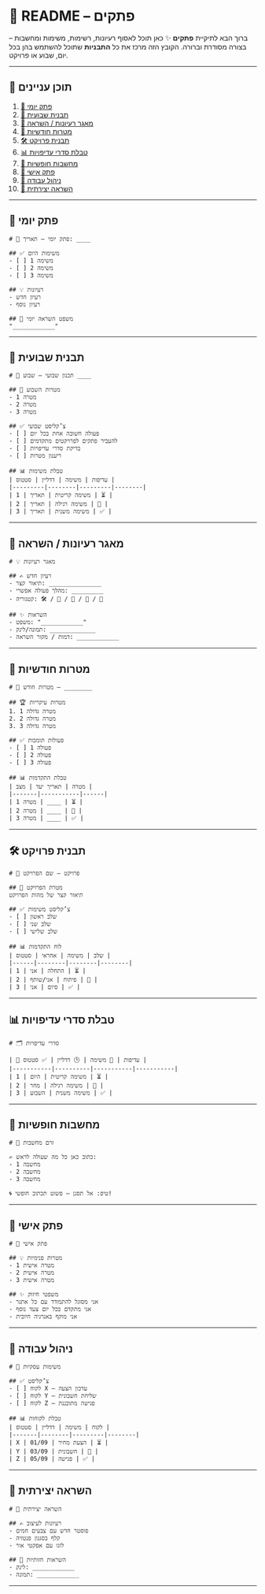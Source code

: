 # 📂 README – פתקים

ברוך הבא לתיקיית **פתקים** ✨
כאן תוכל לאסוף רעיונות, רשימות, משימות ומחשבות – בצורה מסודרת וברורה.
הקובץ הזה מרכז את כל **התבניות** שתוכל להשתמש בהן בכל יום, שבוע או פרויקט.

---

## 📑 תוכן עניינים

1. [📝 פתק יומי](#-פתק-יומי)
2. [📆 תבנית שבועית](#-תבנית-שבועית)
3. [🧠 מאגר רעיונות / השראה](#-מאגר-רעיונות--השראה)
4. [🎯 מטרות חודשיות](#-מטרות-חודשיות)
5. [🛠 תבנית פרויקט](#-תבנית-פרויקט)
6. [📊 טבלת סדרי עדיפויות](#-טבלת-סדרי-עדיפויות)
7. [💭 מחשבות חופשיות](#-מחשבות-חופשיות)
8. [🧘 פתק אישי](#-פתק-אישי)
9. [💼 ניהול עבודה](#-ניהול-עבודה)
10. [🎨 השראה יצירתית](#-השראה-יצירתית)

---

## 📝 פתק יומי

```
# 📅 פתק יומי – תאריך: ____

## ✅ משימות היום
- [ ] משימה 1
- [ ] משימה 2
- [ ] משימה 3

## 💡 רעיונות
- רעיון חדש
- רעיון נוסף

## 🧘 משפט השראה יומי
"____________"
```

---

## 📆 תבנית שבועית

```
# 📆 תכנון שבועי – שבוע ____

## 🎯 מטרות השבוע
- מטרה 1
- מטרה 2
- מטרה 3

## ✅ צ’קליסט שבועי
- [ ] פעולה חשובה אחת בכל יום
- [ ] להעביר פתקים לפרויקטים מתקדמים
- [ ] בדיקת סדרי עדיפויות
- [ ] ריענון מטרות

## 📊 טבלת משימות
| עדיפות | משימה | דדליין | סטטוס |
|---------|--------|---------|--------|
| 1 | משימה קריטית | תאריך | ⏳ |
| 2 | משימה רגילה | תאריך | 🔄 |
| 3 | משימה משנית | תאריך | ✅ |
```

---

## 🧠 מאגר רעיונות / השראה

```
# 💡 מאגר רעיונות

## ✍ רעיון חדש
- תיאור קצר: _______________
- מהלך פעולה אפשרי: _________
- קטגוריה: 🛠 / 🧘 / 💼 / 🎨 / 📖

## ✨ השראות
- משפט: "____________"
- תמונה/לינק: _____________
- דמות / מקור השראה: ____________
```

---

## 🎯 מטרות חודשיות

```
# 📅 מטרות חודש – ________

## 🏆 מטרות עיקריות
1. מטרה גדולה 1
2. מטרה גדולה 2
3. מטרה גדולה 3

## ✅ פעולות תומכות
- [ ] פעולה 1
- [ ] פעולה 2
- [ ] פעולה 3

## 📊 טבלת התקדמות
| מטרה | תאריך יעד | מצב |
|-------|-----------|------|
| מטרה 1 | ____ | ⏳ |
| מטרה 2 | ____ | 🔄 |
| מטרה 3 | ____ | ✅ |
```

---

## 🛠 תבנית פרויקט

```
# 🚀 פרויקט – שם הפרויקט

## 🎯 מטרת הפרויקט
תיאור קצר של מהות הפרויקט

## ✅ צ’קליסט משימות
- [ ] שלב ראשון
- [ ] שלב שני
- [ ] שלב שלישי

## 📊 לוח התקדמות
| שלב | משימה | אחראי | סטטוס |
|------|--------|--------|--------|
| 1 | התחלה | אני | ⏳ |
| 2 | פיתוח | אני/שותף | 🔄 |
| 3 | סיום | אני | ✅ |
```

---

## 📊 טבלת סדרי עדיפויות

```
# 🗂 סדרי עדיפויות

| 🔢 עדיפות | 📌 משימה | 🕒 דדליין | ✅ סטטוס |
|-----------|----------|-----------|-----------|
| 1 | משימה קריטית | היום | ⏳ |
| 2 | משימה רגילה | מחר | 🔄 |
| 3 | משימה משנית | השבוע | ✅ |
```

---

## 💭 מחשבות חופשיות

```
# 💭 זרם מחשבות

✍ כתוב כאן כל מה שעולה לראש:  
- מחשבה 1  
- מחשבה 2  
- מחשבה 3  

🌀 טיפ: אל תסנן – פשוט תכתוב חופשי!
```

---

## 🧘 פתק אישי

```
# 🧘 פתק אישי

## 💡 מטרות פנימיות
- מטרה אישית 1
- מטרה אישית 2
- מטרה אישית 3

## ✨ משפטי חיזוק
- אני מסוגל להתמודד עם כל אתגר
- אני מתקדם בכל יום צעד נוסף
- אני מוקף באנרגיה חיובית
```

---

## 💼 ניהול עבודה

```
# 💼 משימות עסקיות

## ✅ צ’קליסט
- [ ] לקוח X – עדכון הצעה
- [ ] לקוח Y – שליחת חשבונית
- [ ] לקוח Z – פגישה מתוכננת

## 📊 טבלת לקוחות
| לקוח | משימה | דדליין | סטטוס |
|-------|--------|---------|--------|
| X | הצעת מחיר | 01/09 | ⏳ |
| Y | חשבונית | 03/09 | 🔄 |
| Z | פגישה | 05/09 | ✅ |
```

---

## 🎨 השראה יצירתית

```
# 🎨 השראה יצירתית

## ✍ רעיונות לעיצוב
- פוסטר חדש עם צבעים חמים
- קלף בסגנון פנטזיה
- לוגו עם אפקטי אור

## 📌 השראות חזותיות
- לינק: ____________
- תמונה: ____________
```

---

